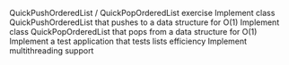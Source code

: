 QuickPushOrderedList / QuickPopOrderedList exercise
Implement class QuickPushOrderedList that pushes to a data structure for O(1)
Implement class QuickPopOrderedList that pops from a data structure for O(1)
Implement a test application that tests lists efficiency
Implement multithreading support
